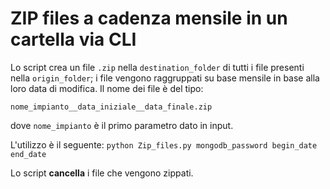 # ZIP files a cadenza mensile in un cartella via CLI

Lo script crea un file `.zip` nella `destination_folder` di tutti i file
presenti nella `origin_folder`; i file vengono raggruppati su base mensile
in base alla loro data di modifica.
Il nome dei file è del tipo:

`nome_impianto__data_iniziale__data_finale.zip`

dove `nome_impianto` è il primo parametro dato in input.

L'utilizzo è il seguente:
`python Zip_files.py mongodb_password begin_date end_date`

Lo script **cancella** i file che vengono zippati.

